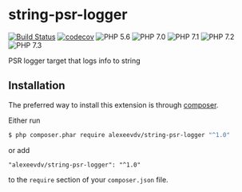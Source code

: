 # string-psr-logger

[![Build Status](https://travis-ci.com/alexeevdv/string-psr-logger.svg?branch=master)](https://travis-ci.com/alexeevdv/string-psr-logger) 
[![codecov](https://codecov.io/gh/alexeevdv/string-psr-logger/branch/master/graph/badge.svg)](https://codecov.io/gh/alexeevdv/string-psr-logger)
![PHP 5.6](https://img.shields.io/badge/PHP-5.6-green.svg) 
![PHP 7.0](https://img.shields.io/badge/PHP-7.0-green.svg) 
![PHP 7.1](https://img.shields.io/badge/PHP-7.1-green.svg) 
![PHP 7.2](https://img.shields.io/badge/PHP-7.2-green.svg)
![PHP 7.3](https://img.shields.io/badge/PHP-7.3-green.svg)

PSR logger target that logs info to string

## Installation

The preferred way to install this extension is through [composer](https://getcomposer.org/download/).

Either run

```bash
$ php composer.phar require alexeevdv/string-psr-logger "^1.0"
```

or add

```
"alexeevdv/string-psr-logger": "^1.0"
```

to the ```require``` section of your `composer.json` file.
